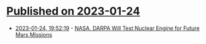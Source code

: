 # [Published on 2023-01-24](index.md)

* [2023-01-24, 19:52:19](https://news.ycombinator.com/item?id=34509223) - [NASA, DARPA Will Test Nuclear Engine for Future Mars Missions](https://www.nasa.gov/press-release/nasa-darpa-will-test-nuclear-engine-for-future-mars-missions/)
